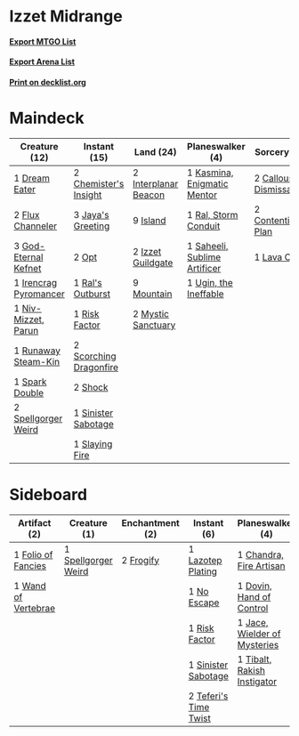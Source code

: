 # Izzet Midrange

#### [Export MTGO List](../collection/Izzet%20Midrange/Izzet%20Midrange.txt)
#### [Export Arena List](../collection/Izzet%20Midrange/Izzet%20Midrange_arena.txt)
#### [Print on decklist.org](http://decklist.org/?deckmain=2%09Callous%20Dismissal%0A2%09Chemister's%20Insight%0A2%09Contentious%20Plan%0A1%09Dream%20Eater%0A2%09Flux%20Channeler%0A3%09God-Eternal%20Kefnet%0A2%09Interplanar%20Beacon%0A1%09Irencrag%20Pyromancer%0A9%09Island%0A2%09Izzet%20Guildgate%0A3%09Jaya's%20Greeting%0A1%09Kasmina,%20Enigmatic%20Mentor%0A1%09Lava%20Coil%0A9%09Mountain%0A2%09Mystic%20Sanctuary%0A1%09Niv-Mizzet,%20Parun%0A2%09Opt%0A1%09Ral's%20Outburst%0A1%09Ral,%20Storm%20Conduit%0A1%09Risk%20Factor%0A1%09Runaway%20Steam-Kin%0A1%09Saheeli,%20Sublime%20Artificer%0A2%09Scorching%20Dragonfire%0A2%09Shock%0A1%09Sinister%20Sabotage%0A1%09Slaying%20Fire%0A1%09Spark%20Double%0A2%09Spellgorger%20Weird%0A1%09Ugin,%20the%20Ineffable&deckside=1%09Chandra,%20Fire%20Artisan%0A1%09Dovin,%20Hand%20of%20Control%0A1%09Folio%20of%20Fancies%0A2%09Frogify%0A1%09Jace,%20Wielder%20of%20Mysteries%0A1%09Lazotep%20Plating%0A1%09No%20Escape%0A1%09Risk%20Factor%0A1%09Sinister%20Sabotage%0A1%09Spellgorger%20Weird%0A2%09Teferi's%20Time%20Twist%0A1%09Tibalt,%20Rakish%20Instigator%0A1%09Wand%20of%20Vertebrae)
# Maindeck

|                                         Creature (12)                                          |                                          Instant (15)                                           |                                           Land (24)                                           |                                           Planeswalker (4)                                            |                                         Sorcery (5)                                          |
|------------------------------------------------------------------------------------------------|-------------------------------------------------------------------------------------------------|-----------------------------------------------------------------------------------------------|-------------------------------------------------------------------------------------------------------|----------------------------------------------------------------------------------------------|
|1 [Dream Eater](http://gatherer.wizards.com/Pages/Card/Details.aspx?multiverseid=452788)        |2 [Chemister's Insight](http://gatherer.wizards.com/Pages/Card/Details.aspx?multiverseid=452782) |2 [Interplanar Beacon](http://gatherer.wizards.com/Pages/Card/Details.aspx?multiverseid=461174)|1 [Kasmina, Enigmatic Mentor](http://gatherer.wizards.com/Pages/Card/Details.aspx?multiverseid=460983) |2 [Callous Dismissal](http://gatherer.wizards.com/Pages/Card/Details.aspx?multiverseid=460971)|
|2 [Flux Channeler](http://gatherer.wizards.com/Pages/Card/Details.aspx?multiverseid=460979)     |3 [Jaya's Greeting](http://gatherer.wizards.com/Pages/Card/Details.aspx?multiverseid=461063)     |9 [Island](http://gatherer.wizards.com/Pages/Card/Details.aspx?multiverseid=439857)            |1 [Ral, Storm Conduit](http://gatherer.wizards.com/Pages/Card/Details.aspx?multiverseid=461138)        |2 [Contentious Plan](http://gatherer.wizards.com/Pages/Card/Details.aspx?multiverseid=460973) |
|3 [God-Eternal Kefnet](http://gatherer.wizards.com/Pages/Card/Details.aspx?multiverseid=460980) |2 [Opt](http://gatherer.wizards.com/Pages/Card/Details.aspx?multiverseid=442948)                 |2 [Izzet Guildgate](http://gatherer.wizards.com/Pages/Card/Details.aspx?multiverseid=376378)   |1 [Saheeli, Sublime Artificer](http://gatherer.wizards.com/Pages/Card/Details.aspx?multiverseid=461161)|1 [Lava Coil](http://gatherer.wizards.com/Pages/Card/Details.aspx?multiverseid=452858)        |
|1 [Irencrag Pyromancer](http://gatherer.wizards.com/Pages/Card/Details.aspx?multiverseid=473090)|1 [Ral's Outburst](http://gatherer.wizards.com/Pages/Card/Details.aspx?multiverseid=461139)      |9 [Mountain](http://gatherer.wizards.com/Pages/Card/Details.aspx?multiverseid=439859)          |1 [Ugin, the Ineffable](http://gatherer.wizards.com/Pages/Card/Details.aspx?multiverseid=460929)       |                                                                                              |
|1 [Niv-Mizzet, Parun](http://gatherer.wizards.com/Pages/Card/Details.aspx?multiverseid=452942)  |1 [Risk Factor](http://gatherer.wizards.com/Pages/Card/Details.aspx?multiverseid=452863)         |2 [Mystic Sanctuary](http://gatherer.wizards.com/Pages/Card/Details.aspx?multiverseid=473209)  |                                                                                                       |                                                                                              |
|1 [Runaway Steam-Kin](http://gatherer.wizards.com/Pages/Card/Details.aspx?multiverseid=452865)  |2 [Scorching Dragonfire](http://gatherer.wizards.com/Pages/Card/Details.aspx?multiverseid=473101)|                                                                                               |                                                                                                       |                                                                                              |
|1 [Spark Double](http://gatherer.wizards.com/Pages/Card/Details.aspx?multiverseid=460995)       |2 [Shock](http://gatherer.wizards.com/Pages/Card/Details.aspx?multiverseid=129732)               |                                                                                               |                                                                                                       |                                                                                              |
|2 [Spellgorger Weird](http://gatherer.wizards.com/Pages/Card/Details.aspx?multiverseid=461072)  |1 [Sinister Sabotage](http://gatherer.wizards.com/Pages/Card/Details.aspx?multiverseid=452804)   |                                                                                               |                                                                                                       |                                                                                              |
|                                                                                                |1 [Slaying Fire](http://gatherer.wizards.com/Pages/Card/Details.aspx?multiverseid=473105)        |                                                                                               |                                                                                                       |                                                                                              |


# Sideboard

|                                         Artifact (2)                                         |                                         Creature (1)                                         |                                  Enchantment (2)                                   |                                          Instant (6)                                           |                                           Planeswalker (4)                                            |
|----------------------------------------------------------------------------------------------|----------------------------------------------------------------------------------------------|------------------------------------------------------------------------------------|------------------------------------------------------------------------------------------------|-------------------------------------------------------------------------------------------------------|
|1 [Folio of Fancies](http://gatherer.wizards.com/Pages/Card/Details.aspx?multiverseid=473008) |1 [Spellgorger Weird](http://gatherer.wizards.com/Pages/Card/Details.aspx?multiverseid=461072)|2 [Frogify](http://gatherer.wizards.com/Pages/Card/Details.aspx?multiverseid=473009)|1 [Lazotep Plating](http://gatherer.wizards.com/Pages/Card/Details.aspx?multiverseid=460986)    |1 [Chandra, Fire Artisan](http://gatherer.wizards.com/Pages/Card/Details.aspx?multiverseid=461046)     |
|1 [Wand of Vertebrae](http://gatherer.wizards.com/Pages/Card/Details.aspx?multiverseid=452992)|                                                                                              |                                                                                    |1 [No Escape](http://gatherer.wizards.com/Pages/Card/Details.aspx?multiverseid=460990)          |1 [Dovin, Hand of Control](http://gatherer.wizards.com/Pages/Card/Details.aspx?multiverseid=461156)    |
|                                                                                              |                                                                                              |                                                                                    |1 [Risk Factor](http://gatherer.wizards.com/Pages/Card/Details.aspx?multiverseid=452863)        |1 [Jace, Wielder of Mysteries](http://gatherer.wizards.com/Pages/Card/Details.aspx?multiverseid=460981)|
|                                                                                              |                                                                                              |                                                                                    |1 [Sinister Sabotage](http://gatherer.wizards.com/Pages/Card/Details.aspx?multiverseid=452804)  |1 [Tibalt, Rakish Instigator](http://gatherer.wizards.com/Pages/Card/Details.aspx?multiverseid=461073) |
|                                                                                              |                                                                                              |                                                                                    |2 [Teferi's Time Twist](http://gatherer.wizards.com/Pages/Card/Details.aspx?multiverseid=460999)|                                                                                                       |

